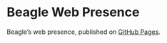 # Beagle Web Presence

Beagle’s web presence, published on [GitHub Pages](https://m1cm1c.github.io/Beagle/branches/qt-document-4).